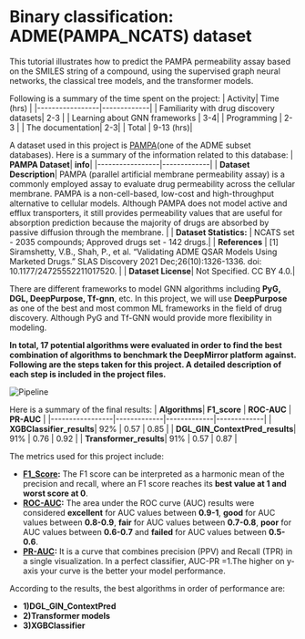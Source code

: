 # Binary classification: ADME(PAMPA_NCATS) dataset

This tutorial illustrates how to predict the PAMPA permeability assay based on the SMILES string of a compound, using the supervised graph neural networks, the classical tree models, and the transformer models.

Following is a summary of the time spent on the project:
| Activity| Time (hrs) |
|-----------------|-------------|
| Familiarity with drug discovery datasets| 2-3 |
| Learning about GNN frameworks | 3-4|
| Programming  | 2-3 | 
| The documentation| 2-3|
| Total | 9-13 (hrs)|

A dataset used in this project is [PAMPA](https://tdcommons.ai/single_pred_tasks/adme/#pampa-permeability-ncats)(one of the ADME subset databases). Here is a summary of the information related to this database:
| **PAMPA Dataset**| **info**|
|-----------------|-------------|
| **Dataset Description**| PAMPA (parallel artificial membrane permeability assay) is a commonly employed assay to evaluate drug permeability across the cellular membrane. PAMPA is a non-cell-based, low-cost and high-throughput alternative to cellular models. Although PAMPA does not model active and efflux transporters, it still provides permeability values that are useful for absorption prediction because the majority of drugs are absorbed by passive diffusion through the membrane. |
| **Dataset Statistics:** | NCATS set - 2035 compounds; Approved drugs set - 142 drugs.|
| **References** | [1] Siramshetty, V.B., Shah, P., et al. “Validating ADME QSAR Models Using Marketed Drugs.” SLAS Discovery 2021 Dec;26(10):1326-1336. doi: 10.1177/24725552211017520. | 
| **Dataset License**| Not Specified. CC BY 4.0.|

There are different frameworks to model GNN algorithms including **PyG, DGL, DeepPurpose, Tf-gnn**, etc. In this project, we will use **DeepPurpose** as one of the best and most common ML frameworks in the field of drug discovery. Although PyG and Tf-GNN would provide more flexibility in modeling.

**In total, 17 potential algorithms were evaluated in order to find the best combination of algorithms to benchmark the DeepMirror platform against. Following are the steps taken for this project. A detailed description of each step is included in the project files.**

![Pipeline](https://user-images.githubusercontent.com/62473531/207127753-251c620b-5b9a-4df6-a7b9-0b5f89dddd91.png)

Here is a summary of the final results:
| **Algorithms**| **F1_score** | **ROC-AUC** | **PR-AUC** |
|-----------------|-------------|-------------|-------------|
| **XGBClassifier_results**| 92% | 0.57 | 0.85 |
| **DGL_GIN_ContextPred_results**| 91% | 0.76 | 0.92 |
| **Transformer_results**| 91% | 0.57 | 0.87 |

The metrics used for this project include:
* **[F1_Score](https://scikit-learn.org/stable/modules/generated/sklearn.metrics.f1_score.html):** The F1 score can be interpreted as a harmonic mean of the precision and recall, where an F1 score reaches its **best value at 1 and worst score at 0**. 
* **[ROC-AUC](https://deepchecks.com/question/what-is-a-good-roc-curve-score/):** The area under the ROC curve (AUC) results were considered **excellent** for AUC values between **0.9-1**, **good** for AUC values between **0.8-0.9**, **fair** for AUC values between **0.7-0.8**, **poor** for AUC values between **0.6-0.7** and **failed** for AUC values between **0.5-0.6**.
* **[PR-AUC](https://neptune.ai/blog/f1-score-accuracy-roc-auc-pr-auc):** It is a curve that combines precision (PPV) and Recall (TPR) in a single visualization. In a perfect classifier, AUC-PR =1.The higher on y-axis your curve is the better your model performance.

According to the results, the best algorithms in order of performance are:
* **1)DGL_GIN_ContextPred**
* **2)Transformer models** 
* **3)XGBClassifier**


